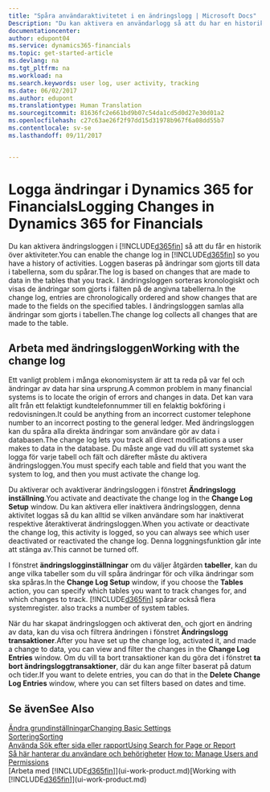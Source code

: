 ```yaml
---
title: "Spåra användaraktivitetet i en ändringslogg | Microsoft Docs"
Description: "Du kan aktivera en användarlogg så att du har en historik över alla ändringar som gjorts i spårade tabeller."
documentationcenter: 
author: edupont04
ms.service: dynamics365-financials
ms.topic: get-started-article
ms.devlang: na
ms.tgt_pltfrm: na
ms.workload: na
ms.search.keywords: user log, user activity, tracking
ms.date: 06/02/2017
ms.author: edupont
ms.translationtype: Human Translation
ms.sourcegitcommit: 81636fc2e661bd9b07c54da1cd5d0d27e30d01a2
ms.openlocfilehash: c27c63ae26f2f97dd15d31978b967f6a08dd55b7
ms.contentlocale: sv-se
ms.lasthandoff: 09/11/2017


---
```

# <a name="logging-changes-in-dynamics-365-for-financials"></a><span data-ttu-id="45d43-103">Logga ändringar i Dynamics 365 for Financials</span><span class="sxs-lookup"><span data-stu-id="45d43-103">Logging Changes in Dynamics 365 for Financials</span></span>
<span data-ttu-id="45d43-104">Du kan aktivera ändringsloggen i [!INCLUDE[d365fin](includes/d365fin_md.md)] så att du får en historik över aktiviteter.</span><span class="sxs-lookup"><span data-stu-id="45d43-104">You can enable the change log in [!INCLUDE[d365fin](includes/d365fin_md.md)] so you have a history of activities.</span></span> <span data-ttu-id="45d43-105">Loggen baseras på ändringar som gjorts till data i tabellerna, som du spårar.</span><span class="sxs-lookup"><span data-stu-id="45d43-105">The log is based on changes that are made to data in the tables that you track.</span></span> <span data-ttu-id="45d43-106">I ändringsloggen sorteras kronologiskt och visas de ändringar som gjorts i fälten på de angivna tabellerna.</span><span class="sxs-lookup"><span data-stu-id="45d43-106">In the change log, entries are chronologically ordered and show changes that are made to the fields on the specified tables.</span></span> <span data-ttu-id="45d43-107">I ändringsloggen samlas alla ändringar som gjorts i tabellen.</span><span class="sxs-lookup"><span data-stu-id="45d43-107">The change log collects all changes that are made to the table.</span></span>  

## <a name="working-with-the-change-log"></a><span data-ttu-id="45d43-108">Arbeta med ändringsloggen</span><span class="sxs-lookup"><span data-stu-id="45d43-108">Working with the change log</span></span>
<span data-ttu-id="45d43-109">Ett vanligt problem i många ekonomisystem är att ta reda på var fel och ändringar av data har sina ursprung.</span><span class="sxs-lookup"><span data-stu-id="45d43-109">A common problem in many financial systems is to locate the origin of errors and changes in data.</span></span> <span data-ttu-id="45d43-110">Det kan vara allt från ett felaktigt kundtelefonnummer till en felaktig bokföring i redovisningen.</span><span class="sxs-lookup"><span data-stu-id="45d43-110">It could be anything from an incorrect customer telephone number to an incorrect posting to the general ledger.</span></span> <span data-ttu-id="45d43-111">Med ändringsloggen kan du spåra alla direkta ändringar som användare gör av data i databasen.</span><span class="sxs-lookup"><span data-stu-id="45d43-111">The change log lets you track all direct modifications a user makes to data in the database.</span></span> <span data-ttu-id="45d43-112">Du måste ange vad du vill att systemet ska logga för varje tabell och fält och därefter måste du aktivera ändringsloggen.</span><span class="sxs-lookup"><span data-stu-id="45d43-112">You must specify each table and field that you want the system to log, and then you must activate the change log.</span></span>  

<span data-ttu-id="45d43-113">Du aktiverar och avaktiverar ändringsloggen i fönstret **Ändringslogg inställning**.</span><span class="sxs-lookup"><span data-stu-id="45d43-113">You activate and deactivate the change log in the **Change Log Setup** window.</span></span> <span data-ttu-id="45d43-114">Du kan aktivera eller inaktivera ändringsloggen, denna aktivitet loggas så du kan alltid se vilken användare som har inaktiverat respektive återaktiverat ändringsloggen.</span><span class="sxs-lookup"><span data-stu-id="45d43-114">When you activate or deactivate the change log, this activity is logged, so you can always see which user deactivated or reactivated the change log.</span></span> <span data-ttu-id="45d43-115">Denna loggningsfunktion går inte att stänga av.</span><span class="sxs-lookup"><span data-stu-id="45d43-115">This cannot be turned off.</span></span>  

<span data-ttu-id="45d43-116">I fönstret **ändringslogginställningar** om du väljer åtgärden **tabeller**, kan du ange vilka tabeller som du vill spåra ändringar för och vilka ändringar som ska spåras.</span><span class="sxs-lookup"><span data-stu-id="45d43-116">In the **Change Log Setup** window, if you choose the **Tables** action, you can specify which tables you want to track changes for, and which changes to track.</span></span> [!INCLUDE[d365fin](includes/d365fin_md.md)]<span data-ttu-id="45d43-117"> spårar också flera systemregister.</span><span class="sxs-lookup"><span data-stu-id="45d43-117"> also tracks a number of system tables.</span></span>

<span data-ttu-id="45d43-118">När du har skapat ändringsloggen och aktiverat den, och gjort en ändring av data, kan du visa och filtrera ändringen i fönstret **Ändringslogg transaktioner**.</span><span class="sxs-lookup"><span data-stu-id="45d43-118">After you have set up the change log, activated it, and made a change to data, you can view and filter the changes in the **Change Log Entries** window.</span></span> <span data-ttu-id="45d43-119">Om du vill ta bort transaktioner kan du göra det i fönstret **ta bort ändringsloggtransaktioner**, där du kan ange filter baserat på datum och tider.</span><span class="sxs-lookup"><span data-stu-id="45d43-119">If you want to delete entries, you can do that in the **Delete Change Log Entries** window, where you can set filters based on dates and time.</span></span>  

## <a name="see-also"></a><span data-ttu-id="45d43-120">Se även</span><span class="sxs-lookup"><span data-stu-id="45d43-120">See Also</span></span>
[<span data-ttu-id="45d43-121">Ändra grundinställningar</span><span class="sxs-lookup"><span data-stu-id="45d43-121">Changing Basic Settings</span></span>](ui-change-basic-settings.md)  
[<span data-ttu-id="45d43-122">Sortering</span><span class="sxs-lookup"><span data-stu-id="45d43-122">Sorting</span></span>](ui-sorting.md)  
[<span data-ttu-id="45d43-123">Använda Sök efter sida eller rapport</span><span class="sxs-lookup"><span data-stu-id="45d43-123">Using Search for Page or Report</span></span>](ui-search.md)  
<span data-ttu-id="45d43-124">[Så här hanterar du användare och behörigheter](ui-how-users-permissions.md)  </span><span class="sxs-lookup"><span data-stu-id="45d43-124">[How to: Manage Users and Permissions](ui-how-users-permissions.md)  </span></span>  
<span data-ttu-id="45d43-125">[Arbeta med [!INCLUDE[d365fin](includes/d365fin_md.md)]](ui-work-product.md)</span><span class="sxs-lookup"><span data-stu-id="45d43-125">[Working with [!INCLUDE[d365fin](includes/d365fin_md.md)]](ui-work-product.md)</span></span>  

